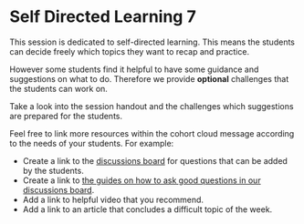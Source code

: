 # Self Directed Learning 7

This session is dedicated to self-directed learning. This means the students can decide freely which topics they want to recap and practice.

However some students find it helpful to have some guidance and suggestions on what to do. Therefore we provide **optional** challenges that the students can work on.

Take a look into the session handout and the challenges which suggestions are prepared for the students.

Feel free to link more resources within the cohort cloud message according to the needs of your students.
For example:

- Create a link to the [discussions board](https://github.com/orgs/neuefische/discussions/categories/web-self-directed-learning) for questions that can be added by the students.
- Create a link to [the guides on how to ask good questions in our discussions board](https://github.com/neuefische/questions/wiki).
- Add a link to helpful video that you recommend.
- Add a link to an article that concludes a difficult topic of the week.
